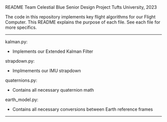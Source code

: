 README
Team Celestial Blue
Senior Design Project
Tufts University, 2023

The code in this repository implements key flight algorithms for our Flight Computer. This README explains the purpose of each file. See each file for more specifics. 

---------------------------------------------------------------------------------------------------

kalman.py:
- Implements our Extended Kalman Filter

strapdown.py:
- Implmements our IMU strapdown

quaternions.py:
- Contains all necessary quaternion math

earth_model.py:
- Contains all necessary conversions between Earth reference frames

---------------------------------------------------------------------------------------------------
